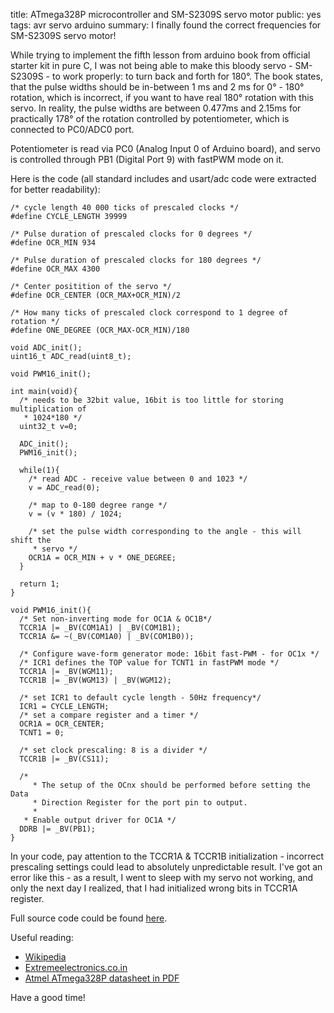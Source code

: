 title: ATmega328P microcontroller and SM-S2309S servo motor
public: yes
tags: avr
      servo
      arduino
summary: I finally found the correct frequencies for SM-S2309S servo motor!

While trying to implement the fifth lesson from arduino book from official
starter kit in pure C, I was not being
able to make this bloody servo - SM-S2309S - to work properly: to turn back and
forth for 180&deg;. The book states, that the pulse widths should be
in-between 1 ms and 2 ms for 0&deg; - 180&deg; rotation, which is incorrect, if you
want to have real 180&deg; rotation with this servo. In reality, the pulse
widths are between 0.477ms and 2.15ms for practically 178&deg; of the rotation
controlled by potentiometer, which is connected to PC0/ADC0 port.

Potentiometer is read via PC0 (Analog Input 0 of Arduino board), and servo is
controlled through PB1 (Digital Port 9) with fastPWM mode on it.

Here is the code (all standard includes and usart/adc code were extracted for better readability):

~~~~{.c}
/* cycle length 40 000 ticks of prescaled clocks */
#define CYCLE_LENGTH 39999

/* Pulse duration of prescaled clocks for 0 degrees */
#define OCR_MIN 934 

/* Pulse duration of prescaled clocks for 180 degrees */
#define OCR_MAX 4300

/* Center positition of the servo */
#define OCR_CENTER (OCR_MAX+OCR_MIN)/2

/* How many ticks of prescaled clock correspond to 1 degree of rotation */
#define ONE_DEGREE (OCR_MAX-OCR_MIN)/180

void ADC_init();
uint16_t ADC_read(uint8_t);

void PWM16_init();

int main(void){
  /* needs to be 32bit value, 16bit is too little for storing multiplication of
   * 1024*180 */
  uint32_t v=0;

  ADC_init();
  PWM16_init();

  while(1){
    /* read ADC - receive value between 0 and 1023 */
    v = ADC_read(0);
    
    /* map to 0-180 degree range */
    v = (v * 180) / 1024;

    /* set the pulse width corresponding to the angle - this will shift the
     * servo */
    OCR1A = OCR_MIN + v * ONE_DEGREE;
  }

  return 1;
}

void PWM16_init(){
  /* Set non-inverting mode for OC1A & OC1B*/
  TCCR1A |= _BV(COM1A1) | _BV(COM1B1);
  TCCR1A &= ~(_BV(COM1A0) | _BV(COM1B0));

  /* Configure wave-form generator mode: 16bit fast-PWM - for OC1x */
  /* ICR1 defines the TOP value for TCNT1 in fastPWM mode */
  TCCR1A |= _BV(WGM11);
  TCCR1B |= _BV(WGM13) | _BV(WGM12);

  /* set ICR1 to default cycle length - 50Hz frequency*/
  ICR1 = CYCLE_LENGTH;
  /* set a compare register and a timer */
  OCR1A = OCR_CENTER;
  TCNT1 = 0;

  /* set clock prescaling: 8 is a divider */
  TCCR1B |= _BV(CS11);
  
  /*
	 * The setup of the OCnx should be performed before setting the Data
	 * Direction Register for the port pin to output.
	 * 
   * Enable output driver for OC1A */
  DDRB |= _BV(PB1);
}
~~~~

In your code, pay attention to the TCCR1A & TCCR1B initialization - incorrect
prescaling settings could lead to absolutely unpredictable result. I've got an
error like this - as a result, I went to sleep with my servo not working, and
only the next day I realized, that I had initialized wrong bits in TCCR1A
register.

Full source code could be found
[here](https://github.com/rhaido/arduino-lessons/tree/master/project05).

Useful reading:

* [Wikipedia](http://en.wikipedia.org/wiki/Servo_control)
* [Extremeelectronics.co.in](http://extremeelectronics.co.in/avr-tutorials/servo-motor-control-by-using-avr-atmega32-microcontroller/)
* [Atmel ATmega328P datasheet in PDF](www.atmel.com/Images/doc8161.pdf)

Have a good time!

